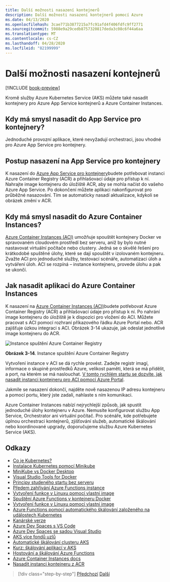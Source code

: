 ```yaml
---
title: Další možnosti nasazení kontejnerů
description: Další možnosti nasazení kontejnerů pomocí Azure
ms.date: 04/13/2020
ms.openlocfilehash: 3cae771b3877215a7fc91afd4f406fdfc9ff2771
ms.sourcegitcommit: 5988e9a29cedb8757320817deda3c08c6f44a6aa
ms.translationtype: MT
ms.contentlocale: cs-CZ
ms.lasthandoff: 04/28/2020
ms.locfileid: "82199999"
---
```

# <a name="other-container-deployment-options"></a>Další možnosti nasazení kontejnerů

[!INCLUDE [book-preview](../../../includes/book-preview.md)]

Kromě služby Azure Kubernetes Service (AKS) můžete také nasadit kontejnery pro Azure App Service kontejnerů a Azure Container Instances.

## <a name="when-does-it-make-sense-to-deploy-to-app-service-for-containers"></a>Kdy má smysl nasadit do App Service pro kontejnery?

Jednoduché provozní aplikace, které nevyžadují orchestraci, jsou vhodné pro Azure App Service pro kontejnery.

## <a name="how-to-deploy-to-app-service-for-containers"></a>Postup nasazení na App Service pro kontejnery

K nasazení do [Azure App Service pro kontejnery](https://azure.microsoft.com/services/app-service/containers/)budete potřebovat instanci Azure Container Registry (ACR) a přihlašovací údaje pro přístup k ní. Nahrajte image kontejneru do úložiště ACR, aby se mohla načíst do vašeho Azure App Service. Po dokončení můžete aplikaci nakonfigurovat pro průběžné nasazování. Tím se automaticky nasadí aktualizace, kdykoli se obrázek změní v ACR.

## <a name="when-does-it-make-sense-to-deploy-to-azure-container-instances"></a>Kdy má smysl nasadit do Azure Container Instances?

[Azure Container Instances (ACI)](https://azure.microsoft.com/services/container-instances/) umožňuje spouštět kontejnery Docker ve spravovaném cloudovém prostředí bez serveru, aniž by bylo nutné nastavovat virtuální počítače nebo clustery. Jedná se o skvělé řešení pro krátkodobé spuštěné úlohy, které se dají spouštět v izolovaném kontejneru. Zvažte ACI pro jednoduché služby, testovací scénáře, automatizaci úloh a vytváření úloh. ACI se rozpíná – instance kontejneru, provede úlohu a pak se ukončí.

## <a name="how-to-deploy-an-app-to-azure-container-instances"></a>Jak nasadit aplikaci do Azure Container Instances

K nasazení na [Azure Container Instances (ACI)](https://docs.microsoft.com/azure/container-instances/)budete potřebovat Azure Container Registry (ACR) a přihlašovací údaje pro přístup k ní. Po nahrání image kontejneru do úložiště je k dispozici pro vložení do ACI. Můžete pracovat s ACI pomocí rozhraní příkazového řádku Azure Portal nebo. ACR zajišťuje úzkou integraci s ACI. Obrázek 3-14 ukazuje, jak odeslat jednotlivé image kontejneru do ACR.

![Instance spuštění Azure Container Registry](./media/acr-runinstance-contextmenu.png)

**Obrázek 3-14**. Instance spuštění Azure Container Registry

Vytvoření instance v ACI se dá rychle provést. Zadejte registr imagí, informace o skupině prostředků Azure, velikost paměti, která se má přidělit, a port, na kterém se má naslouchat. [V tomto rychlém startu se dozvíte, jak nasadit instanci kontejneru pro ACI pomocí Azure Portal](https://docs.microsoft.com/azure/container-instances/container-instances-quickstart-portal).

Jakmile se nasazení dokončí, najděte nově nasazenou IP adresu kontejneru a pomocí portu, který jste zadali, nahlaste s ním komunikaci.

Azure Container Instances nabízí nejrychlejší způsob, jak spustit jednoduché úlohy kontejneru v Azure. Nemusíte konfigurovat službu App Service, Orchestrator ani virtuální počítač. Pro scénáře, kde potřebujete úplnou orchestraci kontejnerů, zjišťování služeb, automatické škálování nebo koordinované upgrady, doporučujeme službu Azure Kubernetes Service (AKS).

## <a name="references"></a>Odkazy

- [Co je Kubernetes?](https://blog.newrelic.com/engineering/what-is-kubernetes/)
- [Instalace Kubernetes pomocí Minikube](https://kubernetes.io/docs/setup/learning-environment/minikube/)
- [MiniKube vs Docker Desktop](https://medium.com/containers-101/local-kubernetes-for-windows-minikube-vs-docker-desktop-25a1c6d3b766)
- [Visual Studio Tools for Docker](https://docs.microsoft.com/dotnet/standard/containerized-lifecycle-architecture/design-develop-containerized-apps/visual-studio-tools-for-docker)
- [Principy studeného startu bez serveru](https://azure.microsoft.com/blog/understanding-serverless-cold-start/)
- [Předem zahřívání Azure Functions instance](https://docs.microsoft.com/azure/azure-functions/functions-premium-plan#pre-warmed-instances)
- [Vytvoření funkce v Linuxu pomocí vlastní image](https://docs.microsoft.com/azure/azure-functions/functions-create-function-linux-custom-image)
- [Spuštění Azure Functions v kontejneru Docker](https://markheath.net/post/azure-functions-docker)
- [Vytvoření funkce v Linuxu pomocí vlastní image](https://docs.microsoft.com/azure/azure-functions/functions-create-function-linux-custom-image)
- [Azure Functions pomocí automatického škálování založeného na událostech Kubernetes](https://docs.microsoft.com/azure/azure-functions/functions-kubernetes-keda)
- [Kanárské verze](https://martinfowler.com/bliki/CanaryRelease.html)
- [Azure Dev Spaces s VS Code](https://docs.microsoft.com/azure/dev-spaces/quickstart-netcore)
- [Azure Dev Spaces se sadou Visual Studio](https://docs.microsoft.com/azure/dev-spaces/quickstart-netcore-visualstudio)
- [AKS více fondů uzlů](https://docs.microsoft.com/azure/aks/use-multiple-node-pools)
- [Automatické škálování clusteru AKS](https://docs.microsoft.com/azure/aks/cluster-autoscaler)
- [Kurz: škálování aplikací v AKS](https://docs.microsoft.com/azure/aks/tutorial-kubernetes-scale)
- [Hostování a škálování Azure Functions](https://docs.microsoft.com/azure/azure-functions/functions-scale)
- [Azure Container Instances docs](https://docs.microsoft.com/azure/container-instances/)
- [Nasadit instanci kontejneru z ACR](https://docs.microsoft.com/azure/container-instances/container-instances-using-azure-container-registry#deploy-with-azure-portal)

>[!div class="step-by-step"]
>[Předchozí](scale-containers-serverless.md)
>[Další](communication-patterns.md)
